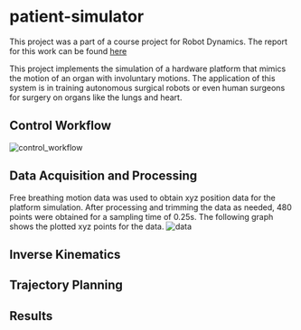 # patient-simulator
This project was a part of a course project for Robot Dynamics. The report for this work can be found [here](https://drive.google.com/file/d/1gtGpLF94630I-FlDSARob_NYjZIFWMft/view?usp=sharing)

This project implements the simulation of a hardware platform that mimics the motion of an organ with involuntary motions. The application of this system is in training autonomous surgical robots or even human surgeons for surgery on organs like the lungs and heart.

## Control Workflow
![control_workflow](https://user-images.githubusercontent.com/50763889/109879822-1cef5780-7c44-11eb-998d-6a4518496200.PNG)

## Data Acquisition and Processing
Free breathing motion data was used to obtain xyz position data for the platform simulation. After processing and trimming the data as needed, 480 points were obtained for a sampling time of 0.25s. The following graph shows the plotted xyz points for the data.
![data](https://user-images.githubusercontent.com/50763889/109881159-cdaa2680-7c45-11eb-85dc-429375bad51c.PNG)


## Inverse Kinematics

## Trajectory Planning

## Results
